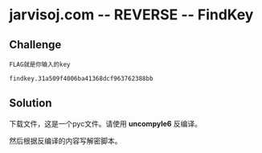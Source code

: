 # jarvisoj.com -- REVERSE -- FindKey

## Challenge

```
FLAG就是你输入的key

findkey.31a509f4006ba41368dcf963762388bb
```

## Solution

下载文件，这是一个pyc文件。请使用 __uncompyle6__ 反编译。

然后根据反编译的内容写解密脚本。

